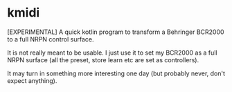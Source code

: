 # kmidi
[EXPERIMENTAL] A quick kotlin program to transform a Behringer BCR2000 to a full NRPN control surface.

It is not really meant to be usable. I just use it to set my BCR2000 as a full NRPN surface (all the preset, store learn etc are set as controllers).

It may turn in something more interesting one day (but probably never, don't expect anything).

